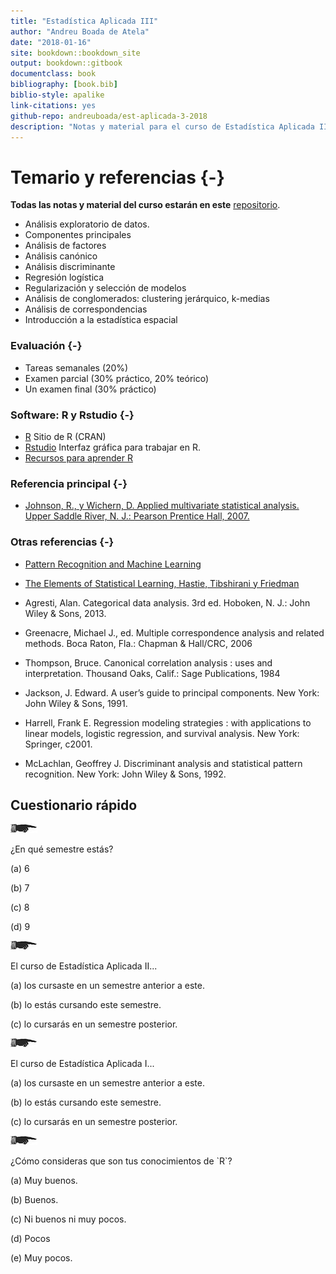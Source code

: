 ```yaml
--- 
title: "Estadística Aplicada III"
author: "Andreu Boada de Atela"
date: "2018-01-16"
site: bookdown::bookdown_site
output: bookdown::gitbook
documentclass: book
bibliography: [book.bib]
biblio-style: apalike
link-citations: yes
github-repo: andreuboada/est-aplicada-3-2018
description: "Notas y material para el curso de Estadística Aplicada III, 2017 (ITAM)"
---
```


# Temario y referencias {-}

**Todas las notas y material del curso estarán en este** [repositorio](https://github.com/andreuboada/est-aplicada-3-2017).

- Análisis exploratorio de datos. 
- Componentes principales
- Análisis de factores
- Análisis canónico
- Análisis discriminante
- Regresión logística 
- Regularización y selección de modelos
- Análisis de conglomerados: clustering jerárquico, k-medias
- Análisis de correspondencias
- Introducción a la estadística espacial


### Evaluación {-}

- Tareas semanales (20%)
- Examen parcial (30% práctico, 20% teórico)
- Un examen final (30% práctico)

### Software: R y Rstudio {-}

- [R](https://cran.r-project.org) Sitio de R (CRAN)
- [Rstudio](https://www.rstudio.com/products/RStudio/) Interfaz gráfica para trabajar en R.
- [Recursos para aprender R](https://www.rstudio.com/online-learning/#R)

### Referencia principal {-}

- [Johnson, R., y Wichern, D. Applied multivariate statistical analysis. Upper Saddle River, N. J.: Pearson Prentice Hall, 2007.](https://www.pearson.com/us/higher-education/program/Johnson-Applied-Multivariate-Statistical-Analysis-6th-Edition/PGM274834.html)

### Otras referencias {-}

- [Pattern Recognition and Machine Learning](http://www.springer.com/us/book/9780387310732)

- [The Elements of Statistical Learning, Hastie, Tibshirani y Friedman](https://web.stanford.edu/~hastie/ElemStatLearn/)

- Agresti, Alan. Categorical data analysis. 3rd ed.  Hoboken, N. J.: John Wiley & Sons, 2013.

- Greenacre, Michael J., ed. Multiple correspondence analysis and related methods. Boca Raton, Fla.: Chapman & Hall/CRC, 2006
 
- Thompson, Bruce. Canonical correlation analysis : uses and interpretation. Thousand Oaks, Calif.: Sage Publications, 1984

- Jackson, J. Edward. A user’s guide to principal components. New York: John Wiley & Sons, 1991.

- Harrell, Frank E. Regression modeling strategies : with applications to linear models, logistic regression, and survival analysis. New York: Springer, c2001.

- McLachlan, Geoffrey J. Discriminant analysis and statistical pattern recognition. New York: John Wiley & Sons, 1992. 

## Cuestionario rápido

![](figuras/manicule2.jpg) 
<div class="centered">
<p class="espacio">
</p>
¿En qué semestre estás?

(a) 6

(b) 7

(c) 8

(d) 9

<p class="espacio">
</p>
</div>

![](figuras/manicule2.jpg) 
<div class="centered">
<p class="espacio">
</p>
El curso de Estadística Aplicada II...

(a) los cursaste en un semestre anterior a este.

(b) lo estás cursando este semestre.

(c) lo cursarás en un semestre posterior.


<p class="espacio">
</p>
</div>

![](figuras/manicule2.jpg) 
<div class="centered">
<p class="espacio">
</p>
El curso de Estadística Aplicada I...

(a) los cursaste en un semestre anterior a este.

(b) lo estás cursando este semestre.

(c) lo cursarás en un semestre posterior.


<p class="espacio">
</p>
</div>

![](figuras/manicule2.jpg) 
<div class="centered">
<p class="espacio">
</p>
¿Cómo consideras que son tus conocimientos de `R`?

(a) Muy buenos.

(b) Buenos.

(c) Ni buenos ni muy pocos.

(d) Pocos

(e) Muy pocos.


<p class="espacio">
</p>
</div>
